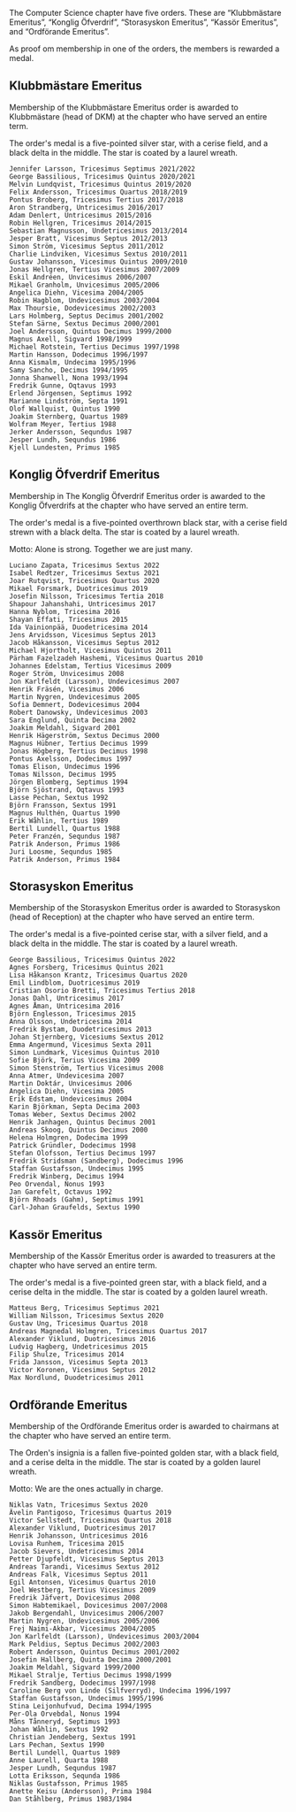 The Computer Science chapter have five orders. These are “Klubbmästare Emeritus”, “Konglig Öfverdrif”, “Storasyskon Emeritus”, “Kassör Emeritus”, and “Ordförande Emeritus”.

As proof om membership in one of the orders, the members is rewarded a medal.

## Klubbmästare Emeritus

Membership of the Klubbmästare Emeritus order is awarded to Klubbmästare (head of DKM) at the chapter who have served an entire term.

The order's medal is a five-pointed silver star, with a cerise field, and a black delta in the middle. The star is coated by a laurel wreath.

    Jennifer Larsson, Tricesimus Septimus 2021/2022
    George Bassilious, Tricesimus Quintus 2020/2021
    Melvin Lundqvist, Tricesimus Quintus 2019/2020
    Felix Andersson, Tricesimus Quartus 2018/2019
    Pontus Broberg, Tricesimus Tertius 2017/2018
    Aron Strandberg, Untricesimus 2016/2017
    Adam Denlert, Untricesimus 2015/2016
    Robin Hellgren, Tricesimus 2014/2015
    Sebastian Magnusson, Undetricesimus 2013/2014
    Jesper Bratt, Vicesimus Septus 2012/2013
    Simon Ström, Vicesimus Septus 2011/2012
    Charlie Lindviken, Vicesimus Sextus 2010/2011
    Gustav Johansson, Vicesimus Quintus 2009/2010
    Jonas Hellgren, Tertius Vicesimus 2007/2009
    Eskil Andréen, Unvicesimus 2006/2007
    Mikael Granholm, Unvicesimus 2005/2006
    Angelica Diehn, Vicesima 2004/2005
    Robin Hagblom, Undevicesimus 2003/2004
    Max Thoursie, Dodevicesimus 2002/2003
    Lars Holmberg, Septus Decimus 2001/2002
    Stefan Särne, Sextus Decimus 2000/2001
    Joel Andersson, Quintus Decimus 1999/2000
    Magnus Axell, Sigvard 1998/1999
    Michael Rotstein, Tertius Decimus 1997/1998
    Martin Hansson, Dodecimus 1996/1997
    Anna Kismalm, Undecima 1995/1996
    Samy Sancho, Decimus 1994/1995
    Jonna Shanwell, Nona 1993/1994
    Fredrik Gunne, Oqtavus 1993
    Erlend Jörgensen, Septimus 1992
    Marianne Lindström, Septa 1991
    Olof Wallquist, Quintus 1990
    Joakim Sternberg, Quartus 1989
    Wolfram Meyer, Tertius 1988
    Jerker Andersson, Sequndus 1987
    Jesper Lundh, Sequndus 1986
    Kjell Lundesten, Primus 1985
## Konglig Öfverdrif Emeritus

Membership in The Konglig Öfverdrif Emeritus order is awarded to the Konglig Öfverdrifs at the chapter who have served an entire term.

The order's medal is a five-pointed overthrown black star, with a cerise field strewn with a black delta.  The star is coated by a laurel wreath.

Motto: Alone is strong. Together we are just many. 

    Luciano Zapata, Tricesimus Sextus 2022
    Isabel Redtzer, Tricesimus Sextus 2021
    Joar Rutqvist, Tricesimus Quartus 2020
    Mikael Forsmark, Duotricesimus 2019
    Josefin Nilsson, Tricesimus Tertia 2018
    Shapour Jahanshahi, Untricesimus 2017
    Hanna Nyblom, Tricesima 2016
    Shayan Effati, Tricesimus 2015
    Ida Vainionpää, Duodetricesima 2014
    Jens Arvidsson, Vicesimus Septus 2013
    Jacob Håkansson, Vicesimus Septus 2012
    Michael Hjortholt, Vicesimus Quintus 2011
    Pärham Fazelzadeh Hashemi, Vicesimus Quartus 2010
    Johannes Edelstam, Tertius Vicesimus 2009
    Roger Ström, Unvicesimus 2008
    Jon Karlfeldt (Larsson), Undevicesimus 2007
    Henrik Fräsén, Vicesimus 2006
    Martin Nygren, Undevicesimus 2005
    Sofia Demnert, Dodevicesimus 2004
    Robert Danowsky, Undevicesimus 2003
    Sara Englund, Quinta Decima 2002
    Joakim Meldahl, Sigvard 2001
    Henrik Hägerström, Sextus Decimus 2000
    Magnus Hübner, Tertius Decimus 1999
    Jonas Högberg, Tertius Decimus 1998
    Pontus Axelsson, Dodecimus 1997
    Tomas Elison, Undecimus 1996
    Tomas Nilsson, Decimus 1995
    Jörgen Blomberg, Septimus 1994
    Björn Sjöstrand, Oqtavus 1993
    Lasse Pechan, Sextus 1992
    Björn Fransson, Sextus 1991
    Magnus Hulthén, Quartus 1990
    Erik Wåhlin, Tertius 1989
    Bertil Lundell, Quartus 1988
    Peter Franzén, Sequndus 1987
    Patrik Anderson, Primus 1986
    Juri Loosme, Sequndus 1985
    Patrik Anderson, Primus 1984

## Storasyskon Emeritus

Membership of the Storasyskon Emeritus order is awarded to Storasyskon (head of Reception) at the chapter who have served an entire term.

The order's medal is a five-pointed cerise star, with a silver field, and a black delta in the middle. The star is coated by a laurel wreath.
    
    George Bassilious, Tricesimus Quintus 2022
    Agnes Forsberg, Tricesimus Quintus 2021
    Lisa Håkanson Krantz, Tricesimus Quartus 2020
    Emil Lindblom, Duotricesimus 2019
    Cristian Osorio Bretti, Tricesimus Tertius 2018
    Jonas Dahl, Untricesimus 2017
    Agnes Åman, Untricesima 2016
    Björn Englesson, Tricesimus 2015
    Anna Olsson, Undetricesima 2014
    Fredrik Bystam, Duodetricesimus 2013
    Johan Stjernberg, Vicesiums Sextus 2012
    Emma Angermund, Vicesimus Sexta 2011
    Simon Lundmark, Vicesimus Quintus 2010
    Sofie Björk, Terius Vicesima 2009
    Simon Stenström, Tertius Vicesimus 2008
    Anna Atmer, Undevicesima 2007
    Martin Doktár, Unvicesimus 2006
    Angelica Diehn, Vicesima 2005
    Erik Edstam, Undevicesimus 2004
    Karin Björkman, Septa Decima 2003
    Tomas Weber, Sextus Decimus 2002
    Henrik Janhagen, Quintus Decimus 2001
    Andreas Skoog, Quintus Decimus 2000
    Helena Holmgren, Dodecima 1999
    Patrick Gründler, Dodecimus 1998
    Stefan Olofsson, Tertius Decimus 1997
    Fredrik Stridsman (Sandberg), Dodecimus 1996
    Staffan Gustafsson, Undecimus 1995
    Fredrik Winberg, Decimus 1994
    Peo Orvendal, Nonus 1993
    Jan Garefelt, Octavus 1992
    Björn Rhoads (Gahm), Septimus 1991
    Carl-Johan Graufelds, Sextus 1990

## Kassör Emeritus

Membership of the Kassör Emeritus order is awarded to treasurers at the chapter who have served an entire term.

The order's medal is a five-pointed green star, with a black field, and a cerise delta in the middle. The star is coated by a golden laurel wreath.

    Matteus Berg, Tricesimus Septimus 2021
    William Nilsson, Tricesimus Sextus 2020
    Gustav Ung, Tricesimus Quartus 2018
    Andreas Magnedal Holmgren, Tricesimus Quartus 2017
    Alexander Viklund, Duotricesimus 2016
    Ludvig Hagberg, Undetricesimus 2015
    Filip Shulze, Tricesimus 2014
    Frida Jansson, Vicesimus Septa 2013
    Victor Koronen, Vicesimus Septus 2012
    Max Nordlund, Duodetricesimus 2011

## Ordförande Emeritus

Membership of the Ordförande Emeritus order is awarded to chairmans at the chapter who have served an entire term.

The Orden's insignia is a fallen five-pointed golden star, with a black field, and a cerise delta in the middle. The star is coated by a golden laurel wreath.

Motto: We are the ones actually in charge.

    Niklas Vatn, Tricesimus Sextus 2020
    Ävelin Pantigoso, Tricesimus Quartus 2019
    Victor Sellstedt, Tricesimus Quartus 2018
    Alexander Viklund, Duotricesimus 2017
    Henrik Johansson, Untricesimus 2016
    Lovisa Runhem, Tricesima 2015
    Jacob Sievers, Undetricesimus 2014
    Petter Djupfeldt, Vicesimus Septus 2013
    Andreas Tarandi, Vicesimus Sextus 2012
    Andreas Falk, Vicesimus Septus 2011
    Egil Antonsen, Vicesimus Quartus 2010
    Joel Westberg, Tertius Vicesimus 2009
    Fredrik Jäfvert, Dovicesimus 2008
    Simon Habtemikael, Dovicesimus 2007/2008
    Jakob Bergendahl, Unvicesimus 2006/2007
    Martin Nygren, Undevicesimus 2005/2006
    Frej Naimi-Akbar, Vicesimus 2004/2005
    Jon Karlfeldt (Larsson), Undevicesimus 2003/2004
    Mark Peldius, Septus Decimus 2002/2003
    Robert Andersson, Quintus Decimus 2001/2002
    Josefin Hallberg, Quinta Decima 2000/2001
    Joakim Meldahl, Sigvard 1999/2000
    Mikael Stralje, Tertius Decimus 1998/1999
    Fredrik Sandberg, Dodecimus 1997/1998
    Caroline Berg von Linde (Silfverryd), Undecima 1996/1997
    Staffan Gustafsson, Undecimus 1995/1996
    Stina Leijonhufvud, Decima 1994/1995
    Per-Ola Orvebdal, Nonus 1994
    Måns Tånneryd, Septimus 1993
    Johan Wåhlin, Sextus 1992
    Christian Jendeberg, Sextus 1991
    Lars Pechan, Sextus 1990
    Bertil Lundell, Quartus 1989
    Anne Laurell, Quarta 1988
    Jesper Lundh, Sequndus 1987
    Lotta Eriksson, Sequnda 1986
    Niklas Gustafsson, Primus 1985
    Anette Keisu (Andersson), Prima 1984
    Dan Ståhlberg, Primus 1983/1984
